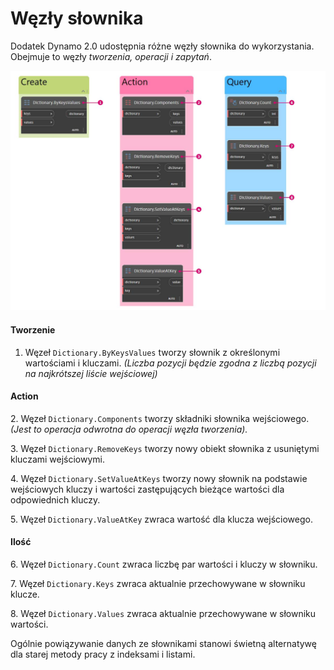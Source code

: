# Węzły słownika

Dodatek Dynamo 2.0 udostępnia różne węzły słownika do wykorzystania. Obejmuje to węzły _tworzenia, operacji i zapytań_.

![](<../images/5-5/2/dictionary nodes - nodes.jpg>)

#### Tworzenie

1. Węzeł `Dictionary.ByKeysValues` tworzy słownik z określonymi wartościami i kluczami. _(Liczba pozycji będzie zgodna z liczbą pozycji na najkrótszej liście wejściowej)_

#### Action

2\. Węzeł `Dictionary.Components` tworzy składniki słownika wejściowego. _(Jest to operacja odwrotna do operacji węzła tworzenia)._

3\. Węzeł `Dictionary.RemoveKeys` tworzy nowy obiekt słownika z usuniętymi kluczami wejściowymi.

4\. Węzeł `Dictionary.SetValueAtKeys` tworzy nowy słownik na podstawie wejściowych kluczy i wartości zastępujących bieżące wartości dla odpowiednich kluczy.

5\. Węzeł `Dictionary.ValueAtKey` zwraca wartość dla klucza wejściowego.

#### Ilość

6\. Węzeł `Dictionary.Count` zwraca liczbę par wartości i kluczy w słowniku.

7\. Węzeł `Dictionary.Keys` zwraca aktualnie przechowywane w słowniku klucze.

8\. Węzeł `Dictionary.Values` zwraca aktualnie przechowywane w słowniku wartości.

Ogólnie powiązywanie danych ze słownikami stanowi świetną alternatywę dla starej metody pracy z indeksami i listami.
